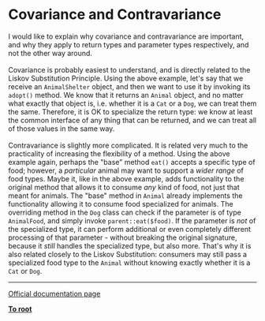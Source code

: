 # Covariance and Contravariance



I would like to explain why covariance and contravariance are important, and why they apply to return types and parameter types respectively, and not the other way around.<br><br>Covariance is probably easiest to understand, and is directly related to the Liskov Substitution Principle. Using the above example, let&apos;s say that we receive an `AnimalShelter` object, and then we want to use it by invoking its `adopt()` method. We know that it returns an `Animal` object, and no matter what exactly that object is, i.e. whether it is a `Cat` or a `Dog`, we can treat them the same. Therefore, it is OK to specialize the return type: we know at least the common interface of any thing that can be returned, and we can treat all of those values in the same way.<br><br>Contravariance is slightly more complicated. It is related very much to the practicality of increasing the flexibility of a method. Using the above example again, perhaps the "base" method `eat()` accepts a specific type of food; however, a _particular_ animal may want to support a _wider range_ of food types. Maybe it, like in the above example, adds functionality to the original method that allows it to consume _any_ kind of food, not just that meant for animals. The "base" method in `Animal` already implements the functionality allowing it to consume food specialized for animals. The overriding method in the `Dog` class can check if the parameter is of type `AnimalFood`, and simply invoke `parent::eat($food)`. If the parameter is _not_ of the specialized type, it can perform additional or even completely different processing of that parameter - without breaking the original signature, because it _still_ handles the specialized type, but also more. That&apos;s why it is also related closely to the Liskov Substitution: consumers may still pass a specialized food type to the `Animal` without knowing exactly whether it is a `Cat` or `Dog`.  

---

[Official documentation page](https://www.php.net/manual/en/language.oop5.variance.php)

**[To root](/README.md)**